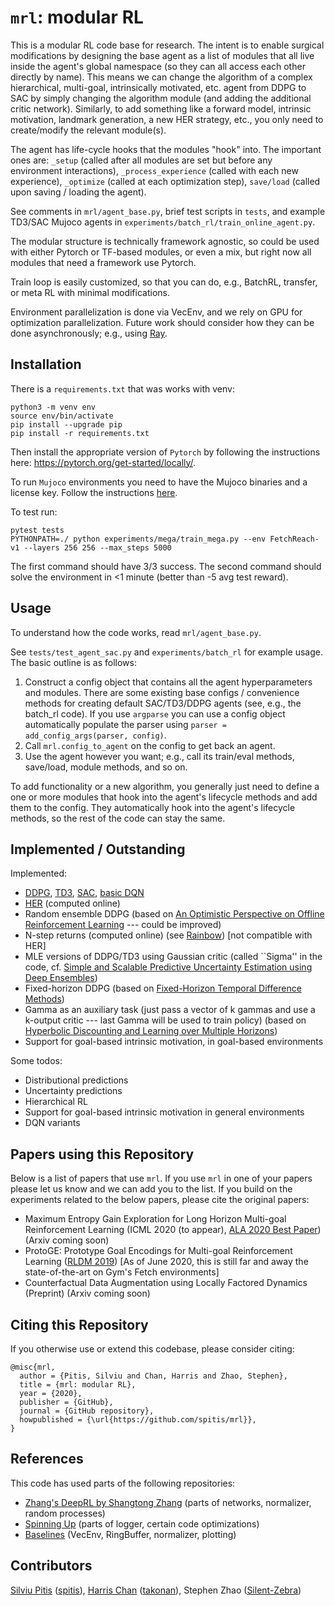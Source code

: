 # `mrl`: modular RL

This is a modular RL code base for research. The intent is to enable surgical modifications by designing the base agent as a list of modules that all live inside the agent's global namespace (so they can all access each other directly by name). This means we can change the algorithm of a complex hierarchical, multi-goal, intrinsically motivated, etc. agent from DDPG to SAC by simply changing the algorithm module (and adding the additional critic network). Similarly, to add something like a forward model, intrinsic motivation, landmark generation, a new HER strategy, etc., you only need to create/modify the relevant module(s). 

The agent has life-cycle hooks that the modules "hook" into. The important ones are: `_setup` (called after all modules are set but before any environment interactions), `_process_experience` (called with each new experience), `_optimize` (called at each optimization step), `save/load` (called upon saving / loading the agent). 

See comments in `mrl/agent_base.py`, brief test scripts in `tests`, and example TD3/SAC Mujoco agents in `experiments/batch_rl/train_online_agent.py`. 

The modular structure is technically framework agnostic, so could be used with either Pytorch or TF-based modules, or even a mix, but right now all modules that need a framework use Pytorch. 

Train loop is easily customized, so that you can do, e.g., BatchRL, transfer, or meta RL with minimal modifications. 

Environment parallelization is done via VecEnv, and we rely on GPU for optimization parallelization. Future work should consider how they can be done asynchronously; e.g., using [Ray](https://ray.readthedocs.io/en/latest/). 

## Installation

There is a `requirements.txt` that was works with venv:

```
python3 -m venv env
source env/bin/activate
pip install --upgrade pip
pip install -r requirements.txt
```

Then install the appropriate version of `Pytorch` by following the instructions here: https://pytorch.org/get-started/locally/.

To run `Mujoco` environments you need to have the Mujoco binaries and a license key. Follow the instructions [here](https://github.com/openai/mujoco-py#obtaining-the-binaries-and-license-key).

To test run:

```
pytest tests
PYTHONPATH=./ python experiments/mega/train_mega.py --env FetchReach-v1 --layers 256 256 --max_steps 5000
```

The first command should have 3/3 success.
The second command should solve the environment in <1 minute (better than -5 avg test reward). 

## Usage

To understand how the code works, read `mrl/agent_base.py`. 

See `tests/test_agent_sac.py` and `experiments/batch_rl` for example usage. The basic outline is as follows:

1. Construct a config object that contains all the agent hyperparameters and modules. There are some existing base configs / convenience methods for creating default SAC/TD3/DDPG agents (see, e.g., the batch_rl code). If you use `argparse` you can use a config object automatically populate the parser using `parser = add_config_args(parser, config)`. 
2. Call `mrl.config_to_agent` on the config to get back an agent. 
3. Use the agent however you want; e.g., call its train/eval methods, save/load, module methods, and so on. 

To add functionality or a new algorithm, you generally just need to define a one or more modules that hook into the agent's lifecycle methods and add them to the config. They automatically hook into the agent's lifecycle methods, so the rest of the code can stay the same. 

## Implemented / Outstanding

Implemented:
- [DDPG](https://arxiv.org/abs/1509.02971), [TD3](https://arxiv.org/abs/1802.09477), [SAC](https://arxiv.org/abs/1801.01290), [basic DQN](https://arxiv.org/abs/1312.5602)
- [HER](https://arxiv.org/abs/1707.01495) (computed online) 
- Random ensemble DDPG (based on [An Optimistic Perspective on Offline Reinforcement Learning](https://arxiv.org/abs/1907.04543) --- could be improved)
- N-step returns (computed online) (see [Rainbow](https://arxiv.org/pdf/1710.02298.pdf)) [not compatible with HER]
- MLE versions of DDPG/TD3 using Gaussian critic (called ``Sigma'' in the code, cf. [Simple and Scalable Predictive Uncertainty Estimation using Deep Ensembles](https://arxiv.org/abs/1612.01474))
- Fixed-horizon DDPG (based on [Fixed-Horizon Temporal Difference Methods](https://arxiv.org/abs/1909.03906))
- Gamma as an auxiliary task (just pass a vector of k gammas and use a k-output critic --- last Gamma will be used to train policy) (based on [Hyperbolic Discounting and Learning over Multiple Horizons](https://arxiv.org/abs/1902.06865))
- Support for goal-based intrinsic motivation, in goal-based environments 

Some todos:
- Distributional predictions
- Uncertainty predictions
- Hierarchical RL
- Support for goal-based intrinsic motivation in general environments
- DQN variants

## Papers using this Repository

Below is a list of papers that use `mrl`. If you use `mrl` in one of your papers please let us know and we can add you to the list. If you build on the experiments related to the below papers, please cite the original papers:

- Maximum Entropy Gain Exploration for Long Horizon Multi-goal Reinforcement Learning (ICML 2020 (to appear), [ALA 2020 Best Paper](https://ala2020.vub.ac.be/papers/ALA2020_paper_25.pdf)) (Arxiv coming soon)
- ProtoGE: Prototype Goal Encodings for Multi-goal Reinforcement Learning ([RLDM 2019](https://takonan.github.io/docs/2019_protoge_rldm.pdf)) [As of June 2020, this is still far and away the state-of-the-art on Gym's Fetch environments]
- Counterfactual Data Augmentation using Locally Factored Dynamics (Preprint) (Arxiv coming soon)


## Citing this Repository

If you otherwise use or extend this codebase, please consider citing:

```
@misc{mrl,
  author = {Pitis, Silviu and Chan, Harris and Zhao, Stephen},
  title = {mrl: modular RL},
  year = {2020},
  publisher = {GitHub},
  journal = {GitHub repository},
  howpublished = {\url{https://github.com/spitis/mrl}},
}
```

## References

This code has used parts of the following repositories:

- [Zhang's DeepRL by Shangtong Zhang](https://github.com/ShangtongZhang/DeepRL) (parts of networks, normalizer, random processes)
- [Spinning Up](https://spinningup.openai.com/en/latest/index.html) (parts of logger, certain code optimizations)
- [Baselines](https://github.com/openai/baselines) (VecEnv, RingBuffer, normalizer, plotting)

## Contributors

[Silviu Pitis](https://silviupitis.com) ([spitis](https://github.com/spitis)), [Harris Chan](https://takonan.github.io/) ([takonan](https://github.com/Takonan)), Stephen Zhao ([Silent-Zebra](https://github.com/Silent-Zebra))